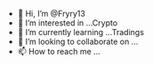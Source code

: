 - 👋 Hi, I’m @Fryry13
- 👀 I’m interested in ...Crypto
- 🌱 I’m currently learning ...Tradings
- 💞️ I’m looking to collaborate on ...
- 📫 How to reach me ...

<!---
Fryry13/Fryry13 is a ✨ special ✨ repository because its `README.md` (this file) appears on your GitHub profile.
You can click the Preview link to take a look at your changes.
--->
